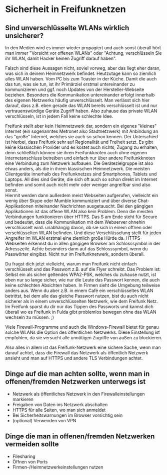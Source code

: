 # Sicherheit in Freifunknetzen
## Sind unverschlüsselte WLANs wirklich unsicherer?
In den Medien wird es immer wieder propagiert und auch sonst überall hört man immer "Vorsicht vor offenen WLANs" oder "Achtung, verschlüsseln Sie ihr WLAN, damit Hacker keinen Zugriff darauf haben".

Falsch sind diese Aussagen nicht, soviel vorweg, aber das liegt eher daran, was sich in deinem Heimnetzwerk befindet.
Heutzutage kann so ziemlich alles WLAN haben.
Vom PC bis zum Toaster in der Küche.
Damit die auch das tun, was sie tun, ist ihr Primärziel erstmal untereinander zu kommunizieren und ggf. noch Updates von der Hersteller-Webseite beziehen.
Besonders die Kommunikation untereinander erfolgt innerhalb des eigenen Netzwerks häufig unverschlüsselt.
Man verlässt sich hier darauf, dass z.B. eben gerade das WLAN bereits verschlüsselt ist und nur vertrauenswürdige Geräte Zugriff haben.
Also zuhause das private WLAN verschlüsseln, ist in jedem Fall keine schlechte Idee. 

Freifunk stellt aber kein Heimnetzwerk dar, sondern ein eigenes "kleines" Internet (ein sogenanntes Metronet also Stadtnetzwerk) mit Anbindung an das "große" Internet, welches sie auch so schon kennen. Der Unterschied ist hierbei, dass Freifunk sehr auf Regionalität und Freiheit setzt. 
Es gibt keine klassischen Provider und es kostet auch nichts, Zugang zu erhalten, denn 
schließlich können sie ihren Freifunkknoten auch ohne eigenen Internetanschluss betreiben und einfach nur über andere Freifunkknoten eine Verbindung zum Netzwerk aufbauen. 
Die Gerätezielgruppe ist also etwas anders, als die in ihrem klassischen Heimnetzwerk. 
Die meisten Clientgeräte innerhalb des Freifunknetzes sind Smartphones, Tablets und Laptops. 
All dies sind Geräte, die sich oft auch so schon direkt im Internet befinden und somit auch nicht mehr oder weniger angreifbar sind also sonst.  
Hiermit werden dann außerdem meist Webseiten aufgerufen, vielleicht ein wenig über Skype oder Mumble kommuniziert und über diverse Chat-Applikationen miteinander Nachrichten ausgetauscht.
Bei den gängigen Applikationen ist das offene WLAN also kein Problem.
Denn die meisten Verbindungen funktionieren über HTTPS.
Das S am Ende steht für Secure und bedeutet, dass die Kommunikation mit dem Webserver ohnehin verschlüsselt wird. unabhängig davon, ob sie sich in einem offnen oder verschlüsselten WLAN befinden. Und diese Verschlüsselung stellt für jeden Angreifer im WLAN erstmal eine ziemlich große Hürde da.
HTTPS-Webseiten erkennst du in allen gängigen Browser am Schlosssymbol in der Adresszeile.
Achte besonders dann auf das Schlosssymbol, wenn du Passwörter eingibst.
Nicht nur im Freifunknetwerk, sondern überall. 

Du fragst dich jetzt vielleicht, warum man Freifunk nicht einfach verschlüsselt und das Passwort z.B. auf die Flyer schreibt.
Das Problem ist: Selbst ein als sicher geltendes WPA2-PSK, welches du zuhause nutzt, ist eben nur so lange sicher, wie nur die Leute das Passwort kennen, die auch keine schlechten Absichten haben.
In Firmen sieht die Umgebung teilweise anders aus.
Wenn du aber z.B. in einem Café ein verschlüsseltes WLAN betrittst, bei dem alle das gleiche Passwort nutzen, bist du auch nicht sicherer als in einem unverschlüsselten Netzwerk, wie dem Freifunk Netz. Im Freifunk sparst du dir nur das Tippen des Passworts und kannst dich überall wo es Freifunk in Fulda gibt problemlos bewegen ohne das WLAN wechseln zu müssen. ;)

Viele Firewall-Programme und auch die Windows-Firewall bietet für genau solche WLANs die Option des öffentlichen Netzwerks.
Diese Einstellung ist empfohlen, da sie versucht alle unnötigen Zugriffe von außen zu blockieren.

Also alles in allem ist das Freifunk-Netzwerk eine sichere Sache, wenn man darauf achtet, dass die Firewall das Netzwerk als öffentlich Netzwerk ansieht und man auf HTTPS und andere TLS Verbindungen achtet.

## Dinge auf die man achten sollte, wenn man in offenen/fremden Netzwerken unterwegs ist

* Netzwerk als öffentliches Netzwerk in den Firewalleinstellungen markieren
* Freigaben von Daten ins Netzwerk abschalten
* HTTPS für alle Seiten, wo man sich anmeldet
* Bei Sicherheitswarnungen im Browser vorsichtig sein
* (optional) Verwenden von VPN

## Dinge die man in offenen/fremden Netzwerken vermeiden sollte

* Filesharing
* Öffnen von Ports 
* Firmen-/Heimnetzwerkeinstellungen nutzen
